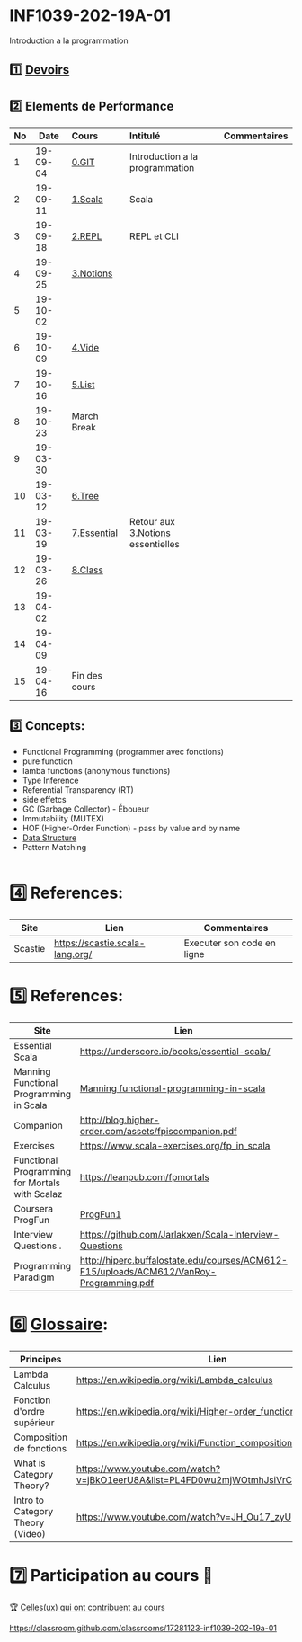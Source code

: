 # INF1039-202-19A-01

Introduction a la programmation

## :one: [Devoirs](Devoirs)

## :two: Elements de Performance

|No| Date   | Cours                   | Intitulé                                |  Commentaires    |
|--|--------|:------------------------|:----------------------------------------|:-----------------|
| 1|19-09-04|[0.GIT](0.GIT)           | Introduction a la programmation         |                  |
| 2|19-09-11|[1.Scala](1.Scala)       | Scala                                   |                  |
| 3|19-09-18|[2.REPL](2.REPL)         | REPL et CLI                             |                  |
| 4|19-09-25|[3.Notions](3.Notions)   |                                         |                  |
| 5|19-10-02|                         |                                         |                  |
| 6|19-10-09|[4.Vide](4.Vide)         |                                         |                  |
| 7|19-10-16|[5.List](5.List)         |                                         |                  |
| 8|19-10-23| March Break             |                                         |                  |
| 9|19-03-30|                         |                                         |                  |
|10|19-03-12|[6.Tree](6.Tree)         |                                         |                  |
|11|19-03-19|[7.Essential](7.Essential)|  Retour aux [3.Notions](3.Notions) essentielles |                  |
|12|19-03-26|[8.Class](8.Class)       |                                         |                  |
|13|19-04-02|                         |                                         |                  |
|14|19-04-09|                         |                                         |                  |
|15|19-04-16| Fin des cours           |                                         |                  |


## :three: Concepts:

- Functional Programming (programmer avec fonctions)
- pure function
- lamba functions (anonymous functions)
- Type Inference
- Referential Transparency (RT)
- side effetcs
- GC (Garbage Collector) - Éboueur
- Immutability (MUTEX)
- HOF (Higher-Order Function) - pass by value and by name
- [Data Structure](https://twitter.github.io/scala_school/collections.html)
- Pattern Matching

```
```

# :four: References:

|Site                                      | Lien                                         |  Commentaires                |
|------------------------------------------|----------------------------------------------|------------------------------|
| Scastie                                  | https://scastie.scala-lang.org/              |  Executer son code en ligne  |



# :five: References:

|Site                                      | Lien                                         |  Commentaires    |
|------------------------------------------|----------------------------------------------|------------------|
| Essential Scala                          | https://underscore.io/books/essential-scala/ | :ledger: Book    |
|Manning Functional Programming in Scala   |[Manning functional-programming-in-scala](https://www.manning.com/books/functional-programming-in-scala)| :closed_book: Book             |
|Companion                                 |http://blog.higher-order.com/assets/fpiscompanion.pdf |               |
|Exercises                                 |https://www.scala-exercises.org/fp_in_scala           |               |
|Functional Programming for Mortals with Scalaz | https://leanpub.com/fpmortals                   | :blue_book: Book              |
| Coursera ProgFun                         | [ProgFun1](https://www.coursera.org/learn/progfun1)  |               |
|Interview Questions .                     |https://github.com/Jarlakxen/Scala-Interview-Questions|               |
| Programming Paradigm                     | http://hiperc.buffalostate.edu/courses/ACM612-F15/uploads/ACM612/VanRoy-Programming.pdf |


# :six: [Glossaire](https://docs.scala-lang.org/glossary/):

| Principes                       | Lien                                               |
|---------------------------------|----------------------------------------------------|
| Lambda Calculus                 |https://en.wikipedia.org/wiki/Lambda_calculus       |
| Fonction d'ordre supérieur      |https://en.wikipedia.org/wiki/Higher-order_function |
| Composition de fonctions        |https://en.wikipedia.org/wiki/Function_composition  |
| What is Category Theory?        |https://www.youtube.com/watch?v=jBkO1eerU8A&list=PL4FD0wu2mjWOtmhJsiVrCpzOAk42uhdz8|
| Intro to Category Theory (Video)|https://www.youtube.com/watch?v=JH_Ou17_zyU         |

# :seven: Participation au cours :clap:
:trophy: <a href="https://github.com/CollegeBoreal/INF1042-202-19H-02/graphs/contributors">Celles(ux) qui ont contribuent au cours</a>


https://classroom.github.com/classrooms/17281123-inf1039-202-19a-01

